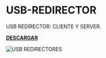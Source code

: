 # USB-REDIRECTOR
USB REDIRECTOR: CLIENTE Y SERVER.

**[DESCARGAR](https://github.com/joseph-nc/USB-REDIRECTOR/releases)**

![USB REDIRECTORES](https://github.com/joseph-nc/USB-REDIRECTOR/assets/81875707/8f4a3bbe-aae5-4545-a39b-49a84b497306)
